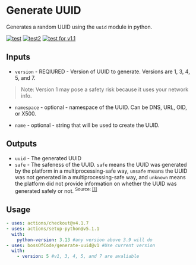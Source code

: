 # Generate UUID

Generates a random UUID using the `uuid` module in python.

[![test](https://github.com/bossOfCode/generate-uuid/actions/workflows/manual.yml/badge.svg)](https://github.com/bossOfCode/generate-uuid/actions/workflows/manual.yml) [![test2](https://github.com/bossOfCode/generate-uuid/actions/workflows/manual2.yml/badge.svg)](https://github.com/bossOfCode/generate-uuid/actions/workflows/manual2.yml) [![test for v1.1](https://github.com/bossOfCode/generate-uuid/actions/workflows/manual3.yaml/badge.svg?branch=main)](https://github.com/bossOfCode/generate-uuid/actions/workflows/manual3.yaml)

## Inputs

* `version` - REQIURED - Version of UUID to generate. Versions are 1, 3, 4, 5, and 7.

> Note: Version 1 may pose a safety risk because it uses your network info.

* `namespace` - optional - namespace of the UUID. Can be DNS, URL, OID, or X500.

* `name` - optional - string that will be used to create the UUID.

## Outputs

* `uuid` - The generated UUID
* `safe` - The safeness of the UUID. `safe` means the UUID was generated by the platform in a multiprocessing-safe way, `unsafe` means the UUID was not generated in a multiprocessing-safe way, and `unknown` means the platform did not provide information on whether the UUID was generated safely or not.
<sup>Source: [[1]](https://docs.python.org/3/library/uuid.html#uuid.SafeUUID)</sup>

## Usage

```yaml
- uses: actions/checkout@v4.1.7
- uses: actions/setup-python@v5.1.1
  with:
    python-version: 3.13 #any version above 3.9 will do
- uses: bossOfCode/generate-uuid@v1 #Use current version
  with: 
    - version: 5 #v1, 3, 4, 5, and 7 are avaliable
```

